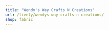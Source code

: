 ```yaml
---
title: "Wendy's Way Crafts N Creations"
url: /lively/wendys-way-crafts-n-creations/
shop: fabric
---
```

